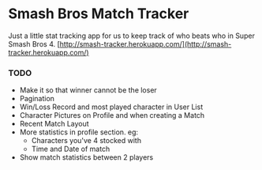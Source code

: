# Smash Bros Match Tracker
Just a little stat tracking app for us to keep track of who beats who in Super Smash Bros 4. [http://smash-tracker.herokuapp.com/](http://smash-tracker.herokuapp.com/)

### TODO
* Make it so that winner cannot be the loser
* Pagination
* Win/Loss Record and most played character in User List
* Character Pictures on Profile and when creating a Match
* Recent Match Layout
* More statistics in profile section. eg:
	* Characters you've 4 stocked with
	* Time and Date of match
* Show match statistics between 2 players